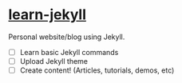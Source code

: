 # [learn-jekyll](https://hhau01.github.io/learn-jekyll/)
Personal website/blog using Jekyll.
- [ ] Learn basic Jekyll commands
- [ ] Upload Jekyll theme
- [ ] Create content! (Articles, tutorials, demos, etc)
